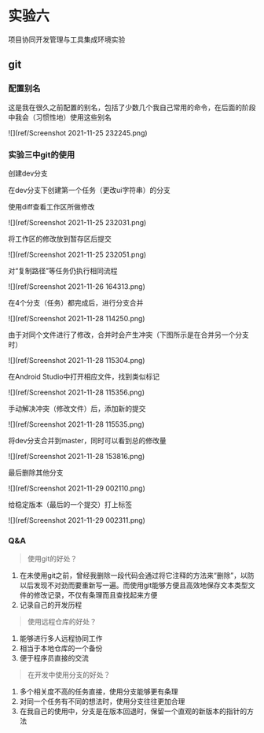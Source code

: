 # 实验六 

项目协同开发管理与工具集成环境实验

## git

### 配置别名

这是我在很久之前配置的别名，包括了少数几个我自己常用的命令，在后面的阶段中我会（习惯性地）使用这些别名

![](ref/Screenshot 2021-11-25 232245.png)

### 实验三中git的使用

创建dev分支

在dev分支下创建第一个任务（更改ui字符串）的分支

使用diff查看工作区所做修改

![](ref/Screenshot 2021-11-25 232031.png)

将工作区的修改放到暂存区后提交

![](ref/Screenshot 2021-11-25 232051.png)

对“复制路径”等任务仍执行相同流程

![](ref/Screenshot 2021-11-26 164313.png)

在4个分支（任务）都完成后，进行分支合并

![](ref/Screenshot 2021-11-28 114250.png)

由于对同个文件进行了修改，合并时会产生冲突（下图所示是在合并另一个分支时）

![](ref/Screenshot 2021-11-28 115304.png)

在Android Studio中打开相应文件，找到类似标记

![](ref/Screenshot 2021-11-28 115356.png)

手动解决冲突（修改文件）后，添加新的提交

![](ref/Screenshot 2021-11-28 115535.png)

将dev分支合并到master，同时可以看到总的修改量

![](ref/Screenshot 2021-11-28 153816.png)

最后删除其他分支

![](ref/Screenshot 2021-11-29 002110.png)

给稳定版本（最后的一个提交）打上标签

![](ref/Screenshot 2021-11-29 002311.png)

### Q&A

> 使用git的好处？

1. 在未使用git之前，曾经我删除一段代码会通过将它注释的方法来“删除”，以防以后发现不对劲而要重新写一遍。而使用git能够方便且高效地保存文本类型文件的修改记录，不仅有条理而且查找起来方便
2. 记录自己的开发历程

> 使用远程仓库的好处？

1. 能够进行多人远程协同工作
2. 相当于本地仓库的一个备份
3. 便于程序员直接的交流

> 在开发中使用分支的好处？

1. 多个相关度不高的任务直接，使用分支能够更有条理
2. 对同一个任务有不同的想法时，使用分支往往更加合理
3. 在我自己的使用中，分支是在版本回退时，保留一个直观的新版本的指针的方法

